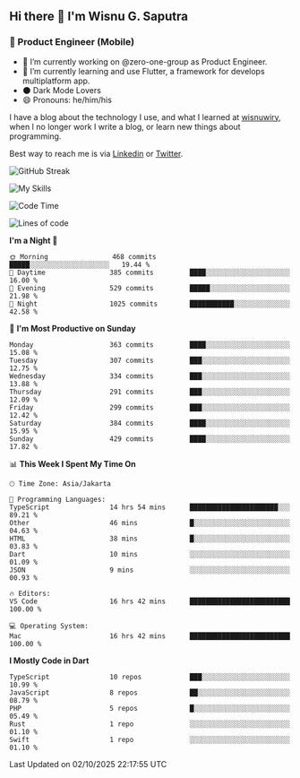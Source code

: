 ## Hi there 👋 I'm Wisnu G. Saputra

### :mobile_phone_off: Product Engineer (Mobile)

- 🔭 I’m currently working on @zero-one-group as Product Engineer.
- 🌱 I’m currently learning and use Flutter, a framework for develops multiplatform app.
- 🌑 Dark Mode Lovers
- 😄 Pronouns: he/him/his

I have a blog about the technology I use, and what I learned at [wisnuwiry](https://wisnuwiry.space/), when I no longer work I write a blog, or learn new things about programming.

Best way to reach me is via [Linkedin](https://www.linkedin.com/in/wisnu-saputra/) or [Twitter](https://twitter.com/wisnuwiry).

![GitHub Streak](https://streak-stats.demolab.com?user=wisnuwiry&theme=dark&hide_border=true)

![My Skills](https://skillicons.dev/icons?i=dart,flutter,kotlin,swift,go,js,css,neovim,git,linux&perline=5)

<!--START_SECTION:waka-->
![Code Time](http://img.shields.io/badge/Code%20Time-2%2C173%20hrs%2027%20mins-blue)

![Lines of code](https://img.shields.io/badge/From%20Hello%20World%20I%27ve%20Written-2.8%20million%20lines%20of%20code-blue)

**I'm a Night 🦉** 

```text
🌞 Morning                468 commits         █████░░░░░░░░░░░░░░░░░░░░   19.44 % 
🌆 Daytime                385 commits         ████░░░░░░░░░░░░░░░░░░░░░   16.00 % 
🌃 Evening                529 commits         █████░░░░░░░░░░░░░░░░░░░░   21.98 % 
🌙 Night                  1025 commits        ███████████░░░░░░░░░░░░░░   42.58 % 
```
📅 **I'm Most Productive on Sunday** 

```text
Monday                   363 commits         ████░░░░░░░░░░░░░░░░░░░░░   15.08 % 
Tuesday                  307 commits         ███░░░░░░░░░░░░░░░░░░░░░░   12.75 % 
Wednesday                334 commits         ███░░░░░░░░░░░░░░░░░░░░░░   13.88 % 
Thursday                 291 commits         ███░░░░░░░░░░░░░░░░░░░░░░   12.09 % 
Friday                   299 commits         ███░░░░░░░░░░░░░░░░░░░░░░   12.42 % 
Saturday                 384 commits         ████░░░░░░░░░░░░░░░░░░░░░   15.95 % 
Sunday                   429 commits         ████░░░░░░░░░░░░░░░░░░░░░   17.82 % 
```


📊 **This Week I Spent My Time On** 

```text
🕑︎ Time Zone: Asia/Jakarta

💬 Programming Languages: 
TypeScript               14 hrs 54 mins      ██████████████████████░░░   89.21 % 
Other                    46 mins             █░░░░░░░░░░░░░░░░░░░░░░░░   04.63 % 
HTML                     38 mins             █░░░░░░░░░░░░░░░░░░░░░░░░   03.83 % 
Dart                     10 mins             ░░░░░░░░░░░░░░░░░░░░░░░░░   01.09 % 
JSON                     9 mins              ░░░░░░░░░░░░░░░░░░░░░░░░░   00.93 % 

🔥 Editors: 
VS Code                  16 hrs 42 mins      █████████████████████████   100.00 % 

💻 Operating System: 
Mac                      16 hrs 42 mins      █████████████████████████   100.00 % 
```

**I Mostly Code in Dart** 

```text
TypeScript               10 repos            ███░░░░░░░░░░░░░░░░░░░░░░   10.99 % 
JavaScript               8 repos             ██░░░░░░░░░░░░░░░░░░░░░░░   08.79 % 
PHP                      5 repos             █░░░░░░░░░░░░░░░░░░░░░░░░   05.49 % 
Rust                     1 repo              ░░░░░░░░░░░░░░░░░░░░░░░░░   01.10 % 
Swift                    1 repo              ░░░░░░░░░░░░░░░░░░░░░░░░░   01.10 % 
```




 Last Updated on 02/10/2025 22:17:55 UTC
<!--END_SECTION:waka-->
